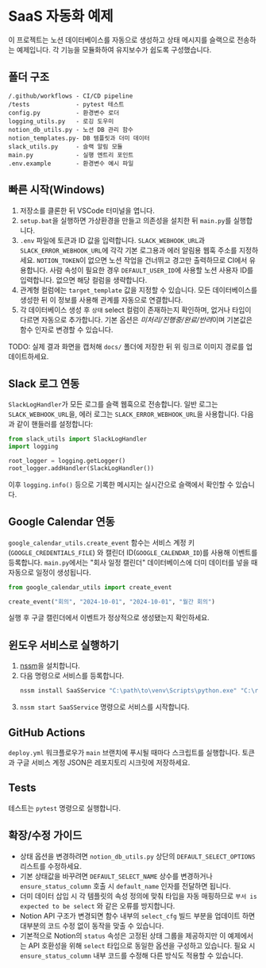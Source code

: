# SaaS 자동화 예제

이 프로젝트는 노션 데이터베이스를 자동으로 생성하고 상태 메시지를 슬랙으로 전송하는 예제입니다.
각 기능을 모듈화하여 유지보수가 쉽도록 구성했습니다.

## 폴더 구조
```
/.github/workflows - CI/CD pipeline
/tests             - pytest 테스트
config.py          - 환경변수 로더
logging_utils.py   - 로깅 도우미
notion_db_utils.py - 노션 DB 관리 함수
notion_templates.py- DB 템플릿과 더미 데이터
slack_utils.py     - 슬랙 알림 모듈
main.py            - 실행 엔트리 포인트
.env.example       - 환경변수 예시 파일
```

## 빠른 시작(Windows)
1. 저장소를 클론한 뒤 VSCode 터미널을 엽니다.
2. `setup.bat`을 실행하면 가상환경을 만들고 의존성을 설치한 뒤 `main.py`를 실행합니다.
3. `.env` 파일에 토큰과 ID 값을 입력합니다. `SLACK_WEBHOOK_URL`과 `SLACK_ERROR_WEBHOOK_URL`에 각각 기본 로그용과 에러 알림용 웹훅 주소를 지정하세요.
   `NOTION_TOKEN`이 없으면 노션 작업을 건너뛰고 경고만 출력하므로 CI에서 유용합니다.
   사람 속성이 필요한 경우 `DEFAULT_USER_ID`에 사용할 노션 사용자 ID를 입력합니다. 없으면 해당 컬럼을 생략합니다.
4. 관계형 컬럼에는 `target_template` 값을 지정할 수 있습니다. 모든 데이터베이스를 생성한 뒤 이 정보를 사용해 관계를 자동으로 연결합니다.
5. 각 데이터베이스 생성 후 ``상태`` select 컬럼이 존재하는지 확인하며, 없거나 타입이 다르면 자동으로 추가합니다. 기본 옵션은 *미처리/진행중/완료/반려*이며 기본값은 함수 인자로 변경할 수 있습니다.
   
  TODO: 실제 결과 화면을 캡처해 `docs/` 폴더에 저장한 뒤 위 링크로
  이미지 경로를 업데이트하세요.

## Slack 로그 연동
`SlackLogHandler`가 모든 로그를 슬랙 웹훅으로 전송합니다. 일반 로그는
`SLACK_WEBHOOK_URL`을, 에러 로그는 `SLACK_ERROR_WEBHOOK_URL`을 사용합니다.
다음과 같이 핸들러를 설정합니다:

```python
from slack_utils import SlackLogHandler
import logging

root_logger = logging.getLogger()
root_logger.addHandler(SlackLogHandler())
```

이후 `logging.info()` 등으로 기록한 메시지는 실시간으로 슬랙에서 확인할 수
있습니다.

## Google Calendar 연동
`google_calendar_utils.create_event` 함수는 서비스 계정 키(`GOOGLE_CREDENTIALS_FILE`)
와 캘린더 ID(`GOOGLE_CALENDAR_ID`)를 사용해 이벤트를 등록합니다. `main.py`에서는
"회사 일정 캘린더" 데이터베이스에 더미 데이터를 넣을 때 자동으로 일정이 생성됩니다.

```python
from google_calendar_utils import create_event

create_event("회의", "2024-10-01", "2024-10-01", "월간 회의")
```

실행 후 구글 캘린더에서 이벤트가 정상적으로 생성됐는지 확인하세요.

## 윈도우 서비스로 실행하기
1. [nssm](https://nssm.cc/)을 설치합니다.
2. 다음 명령으로 서비스를 등록합니다.
   ```cmd
   nssm install SaaSService "C:\path\to\venv\Scripts\python.exe" "C:\repo\main.py"
   ```
3. `nssm start SaaSService` 명령으로 서비스를 시작합니다.

## GitHub Actions
`deploy.yml` 워크플로우가 `main` 브랜치에 푸시될 때마다 스크립트를 실행합니다. 토큰과 구글 서비스 계정 JSON은 레포지토리 시크릿에 저장하세요.

## Tests
테스트는 `pytest` 명령으로 실행합니다.

## 확장/수정 가이드
* 상태 옵션을 변경하려면 ``notion_db_utils.py`` 상단의 ``DEFAULT_SELECT_OPTIONS``
  리스트를 수정하세요.
* 기본 상태값을 바꾸려면 ``DEFAULT_SELECT_NAME`` 상수를 변경하거나
  ``ensure_status_column`` 호출 시 ``default_name`` 인자를 전달하면 됩니다.
* 더미 데이터 삽입 시 각 템플릿의 속성 정의에 맞춰 타입을 자동 매핑하므로
  ``부서 is expected to be select`` 와 같은 오류를 방지합니다.
* Notion API 구조가 변경되면 함수 내부의 ``select_cfg`` 빌드 부분을
  업데이트 하면 대부분의 코드 수정 없이 동작을 맞출 수 있습니다.
* 기본적으로 Notion의 ``status`` 속성은 고정된 상태 그룹을 제공하지만 이
  예제에서는 API 호환성을 위해 ``select`` 타입으로 동일한 옵션을 구성하고
  있습니다. 필요 시 ``ensure_status_column`` 내부 코드를 수정해 다른 방식도
  적용할 수 있습니다.
